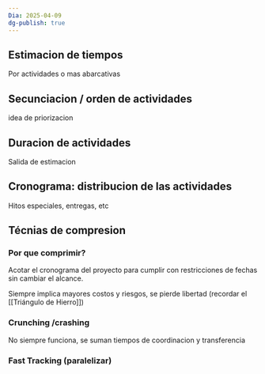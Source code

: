 ```yaml
---
Dia: 2025-04-09
dg-publish: true
---
```

## Estimacion de tiempos 
Por actividades o mas abarcativas
## Secunciacion / orden de actividades 
idea de priorizacion
## Duracion de actividades 
Salida de estimacion

## Cronograma: distribucion de las actividades 
Hitos especiales, entregas, etc
## Técnias de compresion

### Por que comprimir?
Acotar el cronograma del proyecto para cumplir con restricciones de fechas sin cambiar el alcance. 

Siempre implica mayores costos y riesgos, se pierde libertad
(recordar el [[Triángulo de Hierro]])

### Crunching /crashing 
No siempre funciona, se suman tiempos de coordinacion y transferencia

### Fast Tracking (paralelizar)